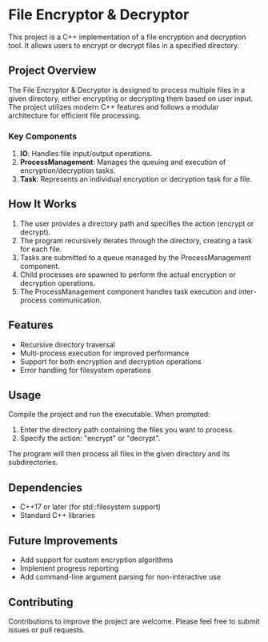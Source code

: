 # File Encryptor & Decryptor

This project is a C++ implementation of a file encryption and decryption tool. It allows users to encrypt or decrypt files in a specified directory.

## Project Overview

The File Encryptor & Decryptor is designed to process multiple files in a given directory, either encrypting or decrypting them based on user input. The project utilizes modern C++ features and follows a modular architecture for efficient file processing.

### Key Components

1. **IO**: Handles file input/output operations.
2. **ProcessManagement**: Manages the queuing and execution of encryption/decryption tasks.
3. **Task**: Represents an individual encryption or decryption task for a file.

## How It Works

1. The user provides a directory path and specifies the action (encrypt or decrypt).
2. The program recursively iterates through the directory, creating a task for each file.
3. Tasks are submitted to a queue managed by the ProcessManagement component.
4. Child processes are spawned to perform the actual encryption or decryption operations.
5. The ProcessManagement component handles task execution and inter-process communication.

## Features

- Recursive directory traversal
- Multi-process execution for improved performance
- Support for both encryption and decryption operations
- Error handling for filesystem operations

## Usage

Compile the project and run the executable. When prompted:

1. Enter the directory path containing the files you want to process.
2. Specify the action: "encrypt" or "decrypt".

The program will then process all files in the given directory and its subdirectories.

## Dependencies

- C++17 or later (for std::filesystem support)
- Standard C++ libraries

## Future Improvements

- Add support for custom encryption algorithms
- Implement progress reporting
- Add command-line argument parsing for non-interactive use

## Contributing

Contributions to improve the project are welcome. Please feel free to submit issues or pull requests.
